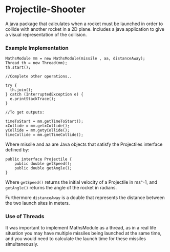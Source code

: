 # Projectile-Shooter

A java package that calculates when a rocket must be launched in order to collide with another rocket in a 2D plane.
Includes a java application to give a visual representation of the collision.

### Example Implementation

```
MathsModule mm = new MathsModule(missile , aa, distanceAway);
Thread th = new Thread(mm);
th.start();

//Complete other operations..

try {
  th.join();
} catch (InterruptedException e) {
  e.printStackTrace();
}

//To get outputs:

timeToStart = mm.getTimeToStart();
xCollide = mm.getxCollide();
yCollide = mm.getyCollide();
timeCollide = mm.getTimeCollide();
```

Where missile and aa are Java objects that satisfy the Projectiles interface defined by:

```
public interface Projectile {
    public double getSpeed();
    public double getAngle();
}
```

Where `getSpeed()` returns the initial velocity of a Projectile in ms^-1, and `getAngle()` returns the angle of the rocket in radians.

Furthermore `distanceAway` is a double that represents the distance between the two launch sites in meters. 

### Use of Threads

It was important to implement MathsModule as a thread, as in a real life situation you may have multiple missiles being launched at the same time, and you would need to calculate the launch time for these missiles simultaneously.
